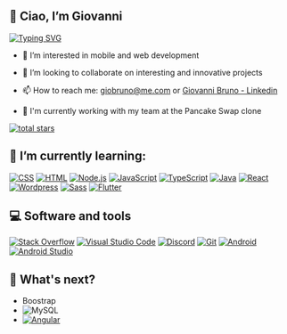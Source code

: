 ## 👋 **Ciao, I’m Giovanni**

[![Typing SVG](https://readme-typing-svg.demolab.com/?lines=Junior+Full+Stack+Developer;Coding+the+future)](https://git.io/typing-svg)


- 👀 I’m interested in mobile and web development
- 💞️ I’m looking to collaborate on interesting and innovative projects
- 📫 How to reach me: giobruno@me.com or <a href="https://www.linkedin.com/in/giovanni-bruno-64371ba5">Giovanni Bruno - Linkedin</a></p>

- 🍻 I'm currently working with my team at the Pancake Swap clone

<a href="https://github.com/giogithub89?tab=repositories&sort=stargazers"><img alt="total stars" title="Total stars on GitHub" src="https://custom-icon-badges.demolab.com/github/stars/giogithub89?/custom-icon-badges?logo=star"/></a>

## 🌱 I’m currently learning: <br>
 <a href="https://github.com/search?q=user%3ADenverCoder1+language%3Acss"><img alt="CSS" src="https://img.shields.io/badge/CSS-1572B6.svg?logo=css3&logoColor=white"></a>
 <a href="https://github.com/search?q=user%3ADenverCoder1+language%3Ahtml"><img alt="HTML" src="https://img.shields.io/badge/HTML-E34F26.svg?logo=html5&logoColor=white"></a>
<a href="https://github.com/search?q=user%3ADenverCoder1+language%3Ajavascript"><img alt="Node.js" src="https://img.shields.io/badge/Node.js-43853D.svg?logo=node.js&logoColor=white"></a>
<a href="https://github.com/search?q=user%3ADenverCoder1+language%3Ajavascript"><img alt="JavaScript" src="https://img.shields.io/badge/JavaScript-F7DF1E.svg?logo=javascript&logoColor=black"></a>
<a href="https://github.com/search?q=user%3ADenverCoder1+language%3AtypeScript"><img alt="TypeScript" src="https://img.shields.io/badge/TypeScript-007ACC.svg?logo=typescript&logoColor=white"></a>
 <a href="https://github.com/search?q=user%3ADenverCoder1+language%3Ajava"><img alt="Java" src="https://custom-icon-badges.demolab.com/badge/Java-007396.svg?logo=java&logoColor=white"></a>
 <a href="#"><img alt="React" src="https://img.shields.io/badge/React-20232a.svg?logo=react&logoColor=%2361DAFB"></a>
 <a href="#"><img alt="Wordpress" src="https://img.shields.io/badge/Wordpress-21759B?logo=wordpress&logoColor=white"></a>
 <a href="#"><img alt="Sass" src="https://img.shields.io/badge/Sass-ffc0cb.svg?logo=sass&logoColor=white"></a>
 <a href="#"><img alt="Flutter" src="https://img.shields.io/badge/Flutter-5AC6F6.svg?logo=flutter&logoColor=white"></a>
 
 ## 💻 Software and tools
 <a href="#"><img alt="Stack Overflow" src="https://img.shields.io/badge/-Stack%20Overflow-FE7A16?logo=stack-overflow&logoColor=white"></a>
 <a href="#"><img alt="Visual Studio Code" src="https://img.shields.io/badge/Visual%20Studio%20Code-0078d7.svg?logo=visual-studio-code&logoColor=white"></a>
 <a href="#"><img alt="Discord" src="https://img.shields.io/badge/-Discord-5865F2.svg?logo=discord&logoColor=white"></a>
 <a href="#"><img alt="Git" src="https://img.shields.io/badge/Git-F05033.svg?logo=git&logoColor=white"></a>
 <a href="#"><img alt="Android" src="https://img.shields.io/badge/Android-3DDC84?logo=android&logoColor=white"></a>
 <a href="#"><img alt="Android Studio" src="https://img.shields.io/badge/Android%20Studio-008678.svg?logo=android-studio&logoColor=white"></a>
 
 


## 📘 What's next?
- Boostrap
- <img alt="MySQL" src="https://img.shields.io/badge/MySQL-00f.svg?logo=mysql&amp;logoColor=white" style="max-width: 100%;">
- <a href="#"><img alt="Angular" src="https://img.shields.io/badge/Angular-ff0000.svg?logo=angular&logoColor=white"></a> 





<!---
giogithub89/giogithub89 is a ✨ special ✨ repository because its `README.md` (this file) appears on your GitHub profile.
You can click the Preview link to take a look at your changes.
--->
